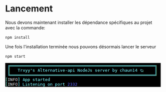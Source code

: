 # Lancement

Nous devons maintenant installer les dépendance spécifiques au projet avec la commande:

```text
npm install
```

Une fois l'installation terminée nous pouvons désormais lancer le serveur

```text
npm start
```

![Si vous voyez quelque chose de ce genre c&apos;est que &#xE7;a fonctionne](../../.gitbook/assets/biyvwqw-1.png)

